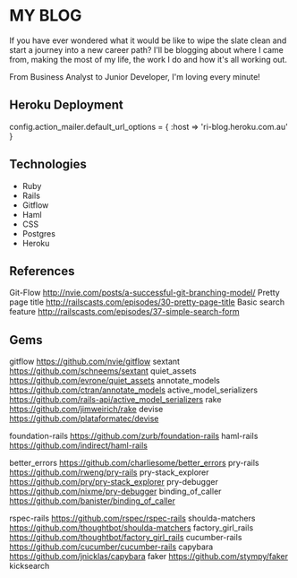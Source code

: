 # MY BLOG

If you have ever wondered what it would be like to wipe the slate clean and start a journey into a new career path? I'll be blogging about where I came from, making the most of my life, the work I do and how it's all working out.

From Business Analyst to Junior Developer, I'm loving every minute!

## Heroku Deployment
config.action_mailer.default_url_options = { :host => 'ri-blog.heroku.com.au' }

## Technologies
* Ruby
* Rails
* Gitflow
* Haml
* CSS
* Postgres
* Heroku

## References
Git-Flow http://nvie.com/posts/a-successful-git-branching-model/
Pretty page title http://railscasts.com/episodes/30-pretty-page-title
Basic search feature http://railscasts.com/episodes/37-simple-search-form


## Gems
gitflow https://github.com/nvie/gitflow
sextant https://github.com/schneems/sextant
quiet_assets https://github.com/evrone/quiet_assets
annotate_models https://github.com/ctran/annotate_models
active_model_serializers https://github.com/rails-api/active_model_serializers
rake https://github.com/jimweirich/rake
devise https://github.com/plataformatec/devise

foundation-rails https://github.com/zurb/foundation-rails
haml-rails https://github.com/indirect/haml-rails

better_errors https://github.com/charliesome/better_errors
pry-rails https://github.com/rweng/pry-rails
pry-stack_explorer https://github.com/pry/pry-stack_explorer
pry-debugger https://github.com/nixme/pry-debugger
binding_of_caller https://github.com/banister/binding_of_caller

rspec-rails https://github.com/rspec/rspec-rails
shoulda-matchers https://github.com/thoughtbot/shoulda-matchers
factory_girl_rails https://github.com/thoughtbot/factory_girl_rails
cucumber-rails https://github.com/cucumber/cucumber-rails
capybara https://github.com/jnicklas/capybara
faker https://github.com/stympy/faker
kicksearch